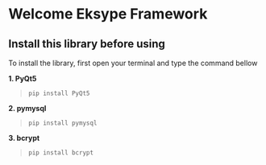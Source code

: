 ﻿# Welcome Eksype Framework

## Install this library before using

To install the library, first open your terminal and type the command bellow

**1. PyQt5**

> `pip install PyQt5`

**2. pymysql**

> `pip install pymysql`

**3. bcrypt**

> `pip install bcrypt`
